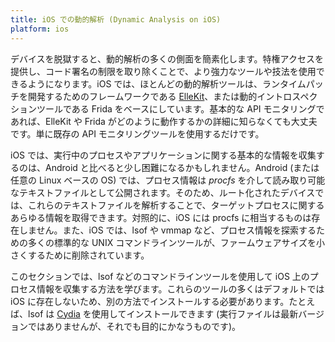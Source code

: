 ```yaml
---
title: iOS での動的解析 (Dynamic Analysis on iOS)
platform: ios
---
```


デバイスを脱獄すると、動的解析の多くの側面を簡素化します。特権アクセスを提供し、コード署名の制限を取り除くことで、より強力なツールや技法を使用できるようになります。iOS では、ほとんどの動的解析ツールは、ランタイムパッチを開発するためのフレームワークである [ElleKit](../../tools/ios/MASTG-TOOL-0139.md)、または動的イントロスペクションツールである Frida をベースにしています。基本的な API モニタリングであれば、ElleKit や Frida がどのように動作するかの詳細に知らなくても大丈夫です。単に既存の API モニタリングツールを使用するだけです。

iOS では、実行中のプロセスやアプリケーションに関する基本的な情報を収集するのは、Android と比べると少し困難になるかもしれません。Android (または任意の Linux ベースの OS) では、プロセス情報は _procfs_ を介して読み取り可能なテキストファイルとして公開されます。そのため、ルート化されたデバイスでは、これらのテキストファイルを解析することで、ターゲットプロセスに関するあらゆる情報を取得できます。対照的に、iOS には procfs に相当するものは存在しません。また、iOS では、lsof や vmmap など、プロセス情報を探索するための多くの標準的な UNIX コマンドラインツールが、ファームウェアサイズを小さくするために削除されています。

このセクションでは、lsof などのコマンドラインツールを使用して iOS 上のプロセス情報を収集する方法を学びます。これらのツールの多くはデフォルトでは iOS に存在しないため、別の方法でインストールする必要があります。たとえば、lsof は [Cydia](../../tools/ios/MASTG-TOOL-0047.md) を使用してインストールできます (実行ファイルは最新バージョンではありませんが、それでも目的にかなうものです)。
